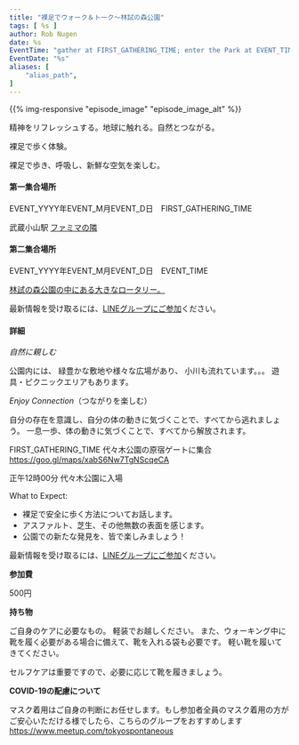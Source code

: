 ```yaml
---
title: "裸足でウォーク＆トーク～林試の森公園"
tags: [ %s ]
author: Rob Nugen
date: %s
EventTime: "gather at FIRST_GATHERING_TIME; enter the Park at EVENT_TIME"
EventDate: "%s"
aliases: [
    "alias_path",
]
---
```


{{% img-responsive "episode_image" "episode_image_alt" %}}

精神をリフレッシュする。地球に触れる。自然とつながる。

裸足で歩く体験。

裸足で歩き、呼吸し、新鮮な空気を楽しむ。

#### 第一集合場所

EVENT_YYYY年EVENT_M月EVENT_D日　FIRST_GATHERING_TIME

武蔵小山駅 [ファミマの隣](https://goo.gl/maps/y3UrUcLu5heqNc8VA)

#### 第二集合場所

EVENT_YYYY年EVENT_M月EVENT_D日　EVENT_TIME

[林試の森公園の中にある大きなロータリー。](https://goo.gl/maps/RT2w4S4BvaHFreHM8)


最新情報を受け取るには、[LINEグループにご参加](/contact/)ください。

#### 詳細

*自然に親しむ*

公園内には、
緑豊かな敷地や様々な広場があり、
小川も流れています。。。
遊具・ピクニックエリアもあります。

*Enjoy Connection*（つながりを楽しむ）

自分の存在を意識し、自分の体の動きに気づくことで、すべてから逃れましょう。
一息一歩、体の動きに気づくことで、すべてから解放されます。

FIRST_GATHERING_TIME 代々木公園の原宿ゲートに集合 https://goo.gl/maps/xabS6Nw7TgNScqeCA

正午12時00分 代々木公園に入場

What to Expect:

* 裸足で安全に歩く方法についてお話します。
* アスファルト、芝生、その他無数の表面を感じます。
* 公園での新たな発見を、皆で楽しみましょう！

最新情報を受け取るには、[LINEグループにご参加](/contact/)ください。

**参加費**

500円

**持ち物**

ご自身のケアに必要なもの。 軽装でお越しください。
また、ウォーキング中に靴を履く必要がある場合に備えて、靴を入れる袋も必要です。
軽い靴を履いてきてください。

セルフケアは重要ですので、必要に応じて靴を履きましょう。

**COVID-19の配慮について**

マスク着用はご自身の判断にお任せします。もし参加者全員のマスク着用の方がご安心いただける様でしたら、こちらのグループをおすすめします
https://www.meetup.com/tokyospontaneous
